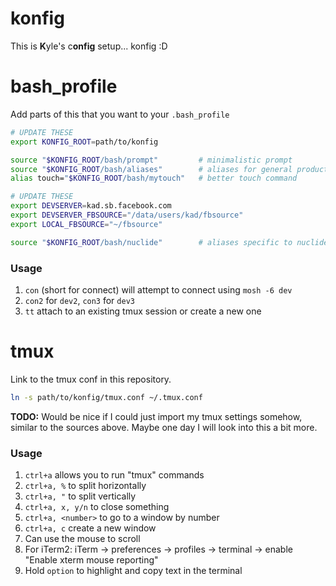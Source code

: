 # konfig

This is **K**yle's c**onfig** setup... konfig :D

# bash_profile

Add parts of this that you want to your `.bash_profile`

```bash
# UPDATE THESE
export KONFIG_ROOT=path/to/konfig

source "$KONFIG_ROOT/bash/prompt"         # minimalistic prompt
source "$KONFIG_ROOT/bash/aliases"        # aliases for general productivity
alias touch="$KONFIG_ROOT/bash/mytouch"   # better touch command

# UPDATE THESE
export DEVSERVER=kad.sb.facebook.com
export DEVSERVER_FBSOURCE="/data/users/kad/fbsource"
export LOCAL_FBSOURCE="~/fbsource"

source "$KONFIG_ROOT/bash/nuclide"        # aliases specific to nuclide
```

### Usage

1. `con` (short for connect) will attempt to connect using `mosh -6 dev`
  1. `con2` for `dev2`, `con3` for `dev3`
2. `tt` attach to an existing tmux session or create a new one

# tmux

Link to the tmux conf in this repository.


```bash
ln -s path/to/konfig/tmux.conf ~/.tmux.conf
```

**TODO:** Would be nice if I could just import my tmux settings somehow, similar to
the sources above. Maybe one day I will look into this a bit more.

### Usage

1. `ctrl+a` allows you to run "tmux" commands
2. `ctrl+a, %` to split horizontally
3. `ctrl+a, "` to split vertically
4. `ctrl+a, x, y/n` to close something
5. `ctrl+a, <number>` to go to a window by number
6. `ctrl+a, c` create a new window
7. Can use the mouse to scroll
  1. For iTerm2: iTerm -> preferences -> profiles -> terminal -> enable
  "Enable xterm mouse reporting"
8. Hold `option` to highlight and copy text in the terminal
